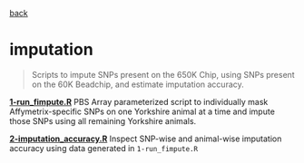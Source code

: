 [back](../README.md)

# imputation

> Scripts to impute SNPs present on the 650K Chip, using SNPs present on the
> 60K Beadchip, and estimate imputation accuracy.

[**1-run_fimpute.R**](./scripts/1-run_fimpute.R)
PBS Array parameterized script to individually mask Affymetrix-specific
SNPs on one Yorkshire animal at a time and impute those SNPs using all
remaining Yorkshire animals.

[**2-imputation_accuracy.R**](./scripts/2-imputation_accuracy_literate/2-imputation_accuracy.md)
Inspect SNP-wise and animal-wise imputation accuracy using data generated
in `1-run_fimpute.R`
